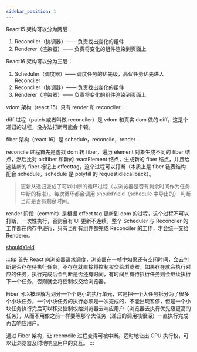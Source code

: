 ```yaml
---
sidebar_position: 1
---
```


React15 架构可以分为两层：

1. Reconciler（协调器）—— 负责找出变化的组件
2. Renderer（渲染器）—— 负责将变化的组件渲染到页面上

React16 架构可以分为三层：

1. Scheduler（调度器）—— 调度任务的优先级，高优任务优先进入 Reconciler
2. Reconciler（协调器）—— 负责找出变化的组件
3. Renderer（渲染器）—— 负责将变化的组件渲染到页面上

vdom 架构（react 15）只有 render 和 reconciler：

diff 过程（patch 或者叫做 reconciler）是 vdom 和真实 dom 做的 diff，这是个递归的过程，没办法打断可能会卡顿。

fiber 架构（react 16）是 schedule，reconcile，render：

reconcile 过程首先是虚拟 dom 转 fiber，遍历 element 对象生成不同的 fiber 结点，然后比对 oldfiber 和新的 reactElement 结点，生成新的 fiber 结点，并且给这些新的 fiber 标记上 effecttag，这个过程可以打断（本质上是 fiber 链表结构配合 schedule，schedule 是 polyfill 的 requestidlecallback）。

> 更新从递归变成了可以中断的循环过程（以浏览器是否有剩余时间作为任务中断的标准）。每次循环都会调用 shouldYield（schedule 中导出的） 判断当前是否有剩余时间。

render 阶段（commit）是根据 effect tag 更新到 dom 的过程，这个过程不可以打断，一次性执行，否则会有 UI 更新不连续。整个 Scheduler 与 Reconciler 的工作都在内存中进行，只有当所有组件都完成 Reconciler 的工作，才会统一交给 Renderer。

[shouldYield](https://github.com/facebook/react/blob/v16.13.1/packages/react-reconciler/src/SchedulerWithReactIntegration.js)

:::tip
首先 React 向浏览器请求调度，浏览器在一帧中如果还有空闲时间，会去判断是否存在待执行任务，不存在就直接将控制权交给浏览器，如果存在就会执行对应的任务，执行完成后会判断是否还有时间，有时间且有待执行任务则会继续执行下一个任务，否则就会将控制权交给浏览器。

Fiber 可以被理解为划分一个个更小的执行单元，它是把一个大任务拆分为了很多个小块任务，一个小块任务的执行必须是一次完成的，不能出现暂停，但是一个小块任务执行完后可以移交控制权给浏览器去响应用户（浏览器去执行优先级更高的任务），从而不用像之前一样要等那个大任务（递归的调用栈很深）一直执行完成再去响应用户。

通过 Fiber 架构，让 reconcile 过程变得可被中断。适时地让出 CPU 执行权，可以让浏览器及时地响应用户的交互。
:::
